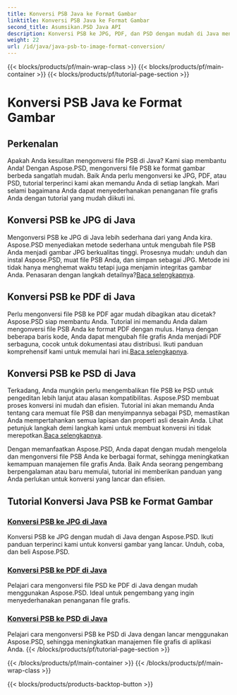 ```yaml
---
title: Konversi PSB Java ke Format Gambar
linktitle: Konversi PSB Java ke Format Gambar
second_title: Asumsikan.PSD Java API
description: Konversi PSB ke JPG, PDF, dan PSD dengan mudah di Java menggunakan Aspose.PSD. Ikuti tutorial kami untuk konversi gambar yang lancar dan sempurnakan proyek Anda.
weight: 22
url: /id/java/java-psb-to-image-format-conversion/
---
```


{{< blocks/products/pf/main-wrap-class >}}
{{< blocks/products/pf/main-container >}}
{{< blocks/products/pf/tutorial-page-section >}}

# Konversi PSB Java ke Format Gambar

## Perkenalan
Apakah Anda kesulitan mengonversi file PSB di Java? Kami siap membantu Anda! Dengan Aspose.PSD, mengonversi file PSB ke format gambar berbeda sangatlah mudah. Baik Anda perlu mengonversi ke JPG, PDF, atau PSD, tutorial terperinci kami akan memandu Anda di setiap langkah. Mari selami bagaimana Anda dapat menyederhanakan penanganan file grafis Anda dengan tutorial yang mudah diikuti ini.

## Konversi PSB ke JPG di Java

 Mengonversi PSB ke JPG di Java lebih sederhana dari yang Anda kira. Aspose.PSD menyediakan metode sederhana untuk mengubah file PSB Anda menjadi gambar JPG berkualitas tinggi. Prosesnya mudah: unduh dan instal Aspose.PSD, muat file PSB Anda, dan simpan sebagai JPG. Metode ini tidak hanya menghemat waktu tetapi juga menjamin integritas gambar Anda. Penasaran dengan langkah detailnya?[Baca selengkapnya](./convert-psb-to-jpg-java/).

## Konversi PSB ke PDF di Java

Perlu mengonversi file PSB ke PDF agar mudah dibagikan atau dicetak? Aspose.PSD siap membantu Anda. Tutorial ini memandu Anda dalam mengonversi file PSB Anda ke format PDF dengan mulus. Hanya dengan beberapa baris kode, Anda dapat mengubah file grafis Anda menjadi PDF serbaguna, cocok untuk dokumentasi atau distribusi. Ikuti panduan komprehensif kami untuk memulai hari ini.[Baca selengkapnya](./convert-psb-to-pdf-java/).

## Konversi PSB ke PSD di Java

 Terkadang, Anda mungkin perlu mengembalikan file PSB ke PSD untuk pengeditan lebih lanjut atau alasan kompatibilitas. Aspose.PSD membuat proses konversi ini mudah dan efisien. Tutorial ini akan memandu Anda tentang cara memuat file PSB dan menyimpannya sebagai PSD, memastikan Anda mempertahankan semua lapisan dan properti asli desain Anda. Lihat petunjuk langkah demi langkah kami untuk membuat konversi ini tidak merepotkan.[Baca selengkapnya](./convert-psb-to-psd-java/).

Dengan memanfaatkan Aspose.PSD, Anda dapat dengan mudah mengelola dan mengonversi file PSB Anda ke berbagai format, sehingga meningkatkan kemampuan manajemen file grafis Anda. Baik Anda seorang pengembang berpengalaman atau baru memulai, tutorial ini memberikan panduan yang Anda perlukan untuk konversi yang lancar dan efisien.

## Tutorial Konversi Java PSB ke Format Gambar
### [Konversi PSB ke JPG di Java](./convert-psb-to-jpg-java/)
Konversi PSB ke JPG dengan mudah di Java dengan Aspose.PSD. Ikuti panduan terperinci kami untuk konversi gambar yang lancar. Unduh, coba, dan beli Aspose.PSD.
### [Konversi PSB ke PDF di Java](./convert-psb-to-pdf-java/)
Pelajari cara mengonversi file PSD ke PDF di Java dengan mudah menggunakan Aspose.PSD. Ideal untuk pengembang yang ingin menyederhanakan penanganan file grafis.
### [Konversi PSB ke PSD di Java](./convert-psb-to-psd-java/)
Pelajari cara mengonversi PSB ke PSD di Java dengan lancar menggunakan Aspose.PSD, sehingga meningkatkan manajemen file grafis di aplikasi Anda.
{{< /blocks/products/pf/tutorial-page-section >}}

{{< /blocks/products/pf/main-container >}}
{{< /blocks/products/pf/main-wrap-class >}}

{{< blocks/products/products-backtop-button >}}
